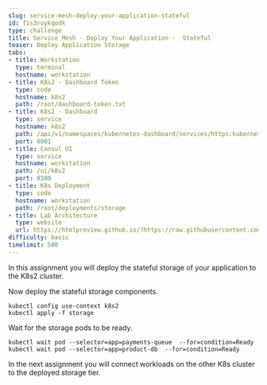 ```yaml
---
slug: service-mesh-deploy-your-application-stateful
id: fis3ruykqodk
type: challenge
title: Service Mesh - Deploy Your Application -  Stateful
teaser: Deploy Application Storage
tabs:
- title: Workstation
  type: terminal
  hostname: workstation
- title: K8s2 - Dashboard Token
  type: code
  hostname: k8s2
  path: /root/dashboard-token.txt
- title: K8s2 - Dashboard
  type: service
  hostname: k8s2
  path: /api/v1/namespaces/kubernetes-dashboard/services/https:kubernetes-dashboard:/proxy/
  port: 8001
- title: Consul UI
  type: service
  hostname: workstation
  path: /ui/k8s2
  port: 8500
- title: K8s Deployment
  type: code
  hostname: workstation
  path: /root/deployments/storage
- title: Lab Architecture
  type: website
  url: https://htmlpreview.github.io/?https://raw.githubusercontent.com/hashicorp/field-workshops-consul/master/instruqt-tracks/consul-life-of-a-developer/assets/diagrams/diagrams.html
difficulty: basic
timelimit: 500
---
```

In this assignment you will deploy the stateful storage of your application to the K8s2 cluster. <br>

Now deploy the stateful storage components.

```
kubectl config use-context k8s2
kubectl apply -f storage
```

Wait for the storage pods to be ready.

```
kubectl wait pod --selector=app=payments-queue  --for=condition=Ready
kubectl wait pod --selector=app=product-db  --for=condition=Ready
```

In the next assignment you will connect workloads on the other K8s cluster to the deployed storage tier.

